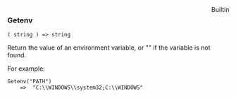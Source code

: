 <div style="float:right"><span class="builtin">Builtin</span></div>

### Getenv

``` suneido
( string ) => string
```

Return the value of an environment variable, or "" if the variable is not found.

For example:

``` suneido
Getenv("PATH")
    =>  "C:\\WINDOWS\\system32;C:\\WINDOWS"
```
